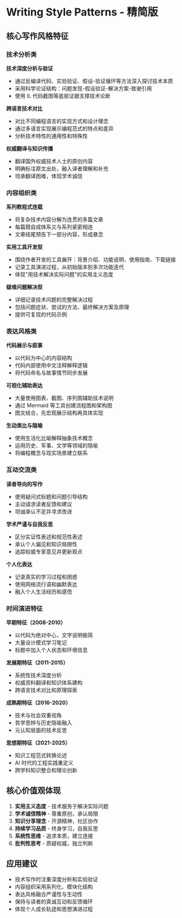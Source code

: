 # Writing Style Patterns - 精简版

## 核心写作风格特征

### 技术分析类

**技术深度分析与验证**

- 通过反编译代码、实验验证、假设-验证循环等方法深入探讨技术本质
- 采用科学论证结构：问题发现-假设验证-解决方案-致谢引用
- 使用 IL 代码截图等底层证据支撑技术论断

**跨语言技术对比**

- 对比不同编程语言的实现方式和设计理念
- 通过多语言实现展示编程范式的特点和差异
- 分析技术特性的通用性和特殊性

**权威翻译与知识传播**

- 翻译国外权威技术人士的原创内容
- 明确标注原文出处，融入译者理解和补充
- 坦承翻译困难，体现学术诚信

### 内容组织类

**系列教程式连载**

- 将复杂技术内容分解为连贯的多篇文章
- 每篇既自成体系又与系列紧密相连
- 文章结尾预告下一部分内容，形成悬念

**实用工具开发型**

- 围绕作者开发的工具展开：背景介绍、功能说明、使用指南、下载链接
- 记录工具演进过程，从初始版本到多次功能迭代
- 体现"用技术解决实际问题"的实用主义态度

**疑难问题解决型**

- 详细记录技术问题的完整解决过程
- 包括问题症状、尝试的方法、最终解决方案及原理
- 提供可复现的代码示例

### 表达风格类

**代码展示与叙事**

- 以代码为中心的内容结构
- 代码内部使用中文注释解释逻辑
- 将代码命名与故事情节同步发展

**可视化辅助表达**

- 大量使用图表、截图、序列图辅助技术说明
- 通过 Mermaid 等工具创建流程图和架构图
- 图文结合，先宏观展示结构再具体实现

**生动类比与隐喻**

- 使用生活化比喻解释抽象技术概念
- 运用历史、军事、文学等领域的隐喻
- 将编程概念与现实场景建立联系

### 互动交流类

**读者导向的写作**

- 使用疑问式标题和问题引导结构
- 主动请求读者反馈和建议
- 坦诚承认不足并寻求改进

**学术严谨与自我反思**

- 区分实证性表述和规范性表述
- 承认个人偏见和知识局限性
- 追踪权威专家意见并更新观点

**个人化表达**

- 记录真实的学习过程和困惑
- 使用网络流行语和幽默表达
- 融入个人生活经历和感悟

### 时间演进特征

**早期特征（2008-2010）**

- 以代码为绝对中心，文字说明极简
- 大量设计模式学习笔记
- 标题中加入个人状态和环境信息

**发展期特征（2011-2015）**

- 系统性技术深度分析
- 权威资料翻译和知识体系建构
- 跨语言技术对比和原理探索

**成熟期特征（2016-2020）**

- 技术与社会双重视角
- 哲学思辨与历史隐喻融入
- 元认知层面的技术反思

**思想期特征（2021-2025）**

- 知识工程范式转换论述
- AI 时代的工程实践重定义
- 跨学科知识整合和理论创新

## 核心价值观体现

1. **实用主义态度** - 技术服务于解决实际问题
2. **学术诚信精神** - 尊重原创，承认局限
3. **知识分享理念** - 开源精神，社区协作
4. **持续学习品质** - 终身学习，自我反思
5. **系统性思维** - 追求本质，建立连接
6. **批判性思考** - 质疑权威，独立判断

## 应用建议

- 技术写作时注重深度分析和实验验证
- 内容组织采用系列化、模块化结构
- 表达风格融合严谨性与生动性
- 保持与读者的真诚互动和反馈循环
- 体现个人成长轨迹和思想演进过程
